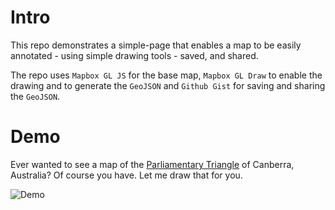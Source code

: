 # Intro

This repo demonstrates a simple-page that enables a map to be easily annotated - using simple drawing tools - saved, and shared.    

The repo uses `Mapbox GL JS` for the base map,  `Mapbox GL Draw` to enable the drawing and to generate the `GeoJSON` and `Github Gist` for saving and sharing the `GeoJSON`.  


# Demo

Ever wanted to see a map of the [Parliamentary Triangle](https://en.wikipedia.org/wiki/Parliamentary_Triangle,_Canberra) of Canberra, Australia?  Of course you have.  Let me draw that for you.

![Demo](https://dl.dropboxusercontent.com/content_link/l0Cr3MGaTYXhN7Hs63QlabSDKo6ulxq75KGjizTv9tkOxTvD5C5BIRAPRJl4EX5H/file)

